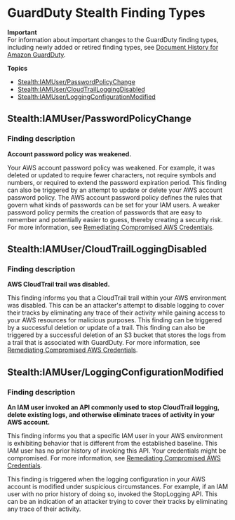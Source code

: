 # GuardDuty Stealth Finding Types<a name="guardduty_stealth"></a>

**Important**  
For information about important changes to the GuardDuty finding types, including newly added or retired finding types, see [Document History for Amazon GuardDuty](doc-history.md)\.

**Topics**
+ [Stealth:IAMUser/PasswordPolicyChange](#stealth1)
+ [Stealth:IAMUser/CloudTrailLoggingDisabled](#stealth2)
+ [Stealth:IAMUser/LoggingConfigurationModified](#stealth3)

## Stealth:IAMUser/PasswordPolicyChange<a name="stealth1"></a>

### Finding description<a name="stealth1_description"></a>

**Account password policy was weakened\.**

Your AWS account password policy was weakened\. For example, it was deleted or updated to require fewer characters, not require symbols and numbers, or required to extend the password expiration period\. This finding can also be triggered by an attempt to update or delete your AWS account password policy\. The AWS account password policy defines the rules that govern what kinds of passwords can be set for your IAM users\. A weaker password policy permits the creation of passwords that are easy to remember and potentially easier to guess, thereby creating a security risk\. For more information, see [Remediating Compromised AWS Credentials](guardduty_remediate.md#compromised-creds)\. 

## Stealth:IAMUser/CloudTrailLoggingDisabled<a name="stealth2"></a>

### Finding description<a name="stealth2_description"></a>

**AWS CloudTrail trail was disabled\.**

This finding informs you that a CloudTrail trail within your AWS environment was disabled\. This can be an attacker's attempt to disable logging to cover their tracks by eliminating any trace of their activity while gaining access to your AWS resources for malicious purposes\. This finding can be triggered by a successful deletion or update of a trail\. This finding can also be triggered by a successful deletion of an S3 bucket that stores the logs from a trail that is associated with GuardDuty\. For more information, see [Remediating Compromised AWS Credentials](guardduty_remediate.md#compromised-creds)\. 

## Stealth:IAMUser/LoggingConfigurationModified<a name="stealth3"></a>

### Finding description<a name="stealth3_description"></a>

**An IAM user invoked an API commonly used to stop CloudTrail logging, delete existing logs, and otherwise eliminate traces of activity in your AWS account\.**

This finding informs you that a specific IAM user in your AWS environment is exhibiting behavior that is different from the established baseline\. This IAM user has no prior history of invoking this API\. Your credentials might be compromised\. For more information, see [Remediating Compromised AWS Credentials](guardduty_remediate.md#compromised-creds)\.

This finding is triggered when the logging configuration in your AWS account is modified under suspicious circumstances\. For example, if an IAM user with no prior history of doing so, invoked the StopLogging API\. This can be an indication of an attacker trying to cover their tracks by eliminating any trace of their activity\. 